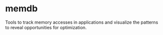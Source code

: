 memdb
=====

Tools to track memory accesses in applications and visualize the patterns to reveal opportunities for optimization. 
